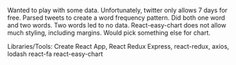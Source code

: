 Wanted to play with some data.  Unfortunately, twitter only allows 7 days for free.
Parsed tweets to create a word frequency pattern.
Did both one word and two words.  Two words led to no data.
React-easy-chart does not allow much styling, including margins.  Would pick something else for chart.

Libraries/Tools:
Create React App,
React
Redux
Express,
react-redux,
axios,
lodash
react-fa
react-easy-chart



